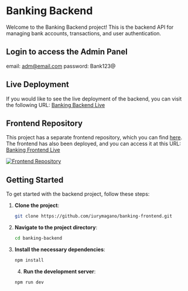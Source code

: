 # Banking Backend

Welcome to the Banking Backend project! This is the backend API for managing bank accounts, transactions, and user authentication.

## Login to access the Admin Panel
email: adm@email.com
password: Bank123@

## Live Deployment

If you would like to see the live deployment of the backend, you can visit the following URL: [Banking Backend Live](https://banking-backend-xi.vercel.app/)

## Frontend Repository

This project has a separate frontend repository, which you can find [here](https://github.com/iurymagano/banking-frontend). The frontend has also been deployed, and you can access it at this URL: [Banking Frontend Live](https://banking-frontend-mocha.vercel.app/)

[![Frontend Repository](https://img.shields.io/badge/Go%20to-Frontend%20Repository-blue?logo=github)](https://github.com/iurymagano/banking-frontend)

## Getting Started

To get started with the backend project, follow these steps:

1. **Clone the project**:
   ```bash
   git clone https://github.com/iurymagano/banking-frontend.git
   ```
   
2. **Navigate to the project directory**:
   ```bash
   cd banking-backend
   ```

3. **Install the necessary dependencies**:
   ```bash
   npm install
   ```

   4. **Run the development server**:
   ```bash
   npm run dev
   ```
